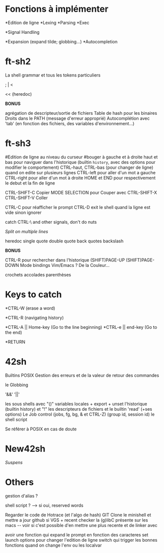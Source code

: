 Fonctions à implémenter
=======================

*Edition de ligne
*Lexing
*Parsing
*Exec

*Signal Handling

*Expansion (expand tilde; globbing...)
*Autocompletion

ft-sh2
======
	
La shell grammar et tous les tokens particuliers

 ;
 |
 <
 >
 << (heredoc)
 >>

**BONUS**

agrégation de descripteur/sortie de fichiers
Table de hash pour les binaires
Droits dans le PATH (message d'erreur approprié)
Autocomplétion avec 'tab' (en fonction des fichiers, des variables d'environnement...)

ft-sh3
======

#Edition de ligne au niveau du curseur
#bouger à gauche et à droite
haut et bas pour naviguer dans l'historique (builtin `history`, avec des options pour modifier le comportement)
CTRL-haut, CTRL-bas (pour changer de ligne) quand on edite sur plusieurs lignes
CTRL-left pour aller d'un mot a gauche
CTRL-right pour aller d'un mot à droite
HOME et END pour respectivement le debut et la fin de ligne

CTRL-SHIFT-C Copier
MODE SELECTION pour Couper avec CTRL-SHIFT-X
CTRL-SHIFT-V Coller

CTRL-C pour réafficher le prompt
CTRL-D exit le shell quand la ligne est vide sinon ignorer

catch CTRL-\ and other signals, don't do nuts

*Split on multiple lines*

heredoc
single quote
double quote
back quotes
backslash

**BONUS**

CTRL-R pour rechercher dans l'historique
(SHIFT)PAGE-UP
(SHIFT)PAGE-DOWN
Mode bindings Vim/Emacs ?
De la Couleur...

crochets
accolades
parenthèses

Keys to catch
=============

*CTRL-W (erase a word)

*CTRL-R (navigating history)

*CTRL-A || Home-key (Go to the line beginning)
*CTRL-e || end-key (Go to the end)


*RETURN



42sh
====

Builtins POSIX
Gestion des erreurs et de la valeur de retour des commandes

le Globbing

'&&'
'||'

les sous shells avec "()"
variables locales + export + unset
l'historique (builtin history) et "!"
les descripteurs de fichiers et le builtin 'read' (+ses options)
Le Job control (jobs, fg, bg, & et CTRL-Z) (group id, session id)
le shell script

Se référer à POSIX en cas de doute

New42sh
=======

*Suspens*


Others
======

gestion d'alias ?

shell script ?
--> si oui, reserved words


Regarder le code de Hotrace (et l'algo de hash)
GIT Clone le minishell et mettre a jour github si VGS + recent
checker la (g)libC présente sur les macs -- voir si c'est possible d'en mettre une plus recente et de linker avec


avoir une fonction qui expand le prompt en fonction des caracteres set
launch options pour changer l'edition de ligne
switch qui trigger les bonnes fonctions quand on change l'env ou les localvar
